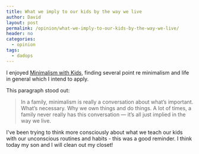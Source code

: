 ```yaml
---
title: What we imply to our kids by the way we live
author: David
layout: post
permalink: /opinion/what-we-imply-to-our-kids-by-the-way-we-live/
header: no
categories:
  - opinion
tags:
  - dadops
---
```

I enjoyed [Minimalism with Kids][1], finding several point re minimalism and life in general which I intend to apply.

This paragraph stood out:

> In a family, minimalism is really a conversation about what’s important. What’s necessary. Why we own things and do things. A lot of times, a family never really has this conversation — it’s all just implied in the way we live.

I've been trying to think more consciously about what we teach our kids with our unconscious routines and habits - this was a good reminder. I think today my son and I will clean out my closet!

 [1]: http://zenhabits.net/minimal-kids/
